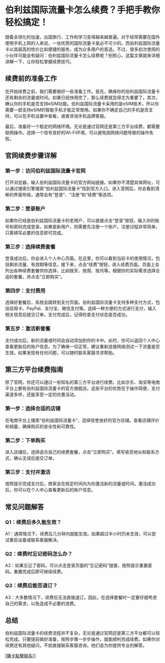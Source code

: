 # 伯利兹国际流量卡怎么续费？手把手教你轻松搞定！

随着全球化的加速，出国旅行、工作和学习变得越来越普遍。对于经常需要在国外使用手机上网的人来说，一张优质的国际流量卡是必不可少的。而伯利兹国际流量卡以其超高的性价比和便捷的服务，成为众多用户的首选。不过，很多初次使用的小伙伴可能会有疑问：伯利兹国际流量卡怎么续费呢？别担心，这篇文章就来详细讲解一下，让你轻松掌握续费技巧。

## 续费前的准备工作

在开始续费之前，我们需要做好一些准备工作。首先，确保你的伯利兹国际流量卡还有剩余的流量或时间。如果已经快用完了，那么续费就显得尤为重要了。其次，确认你的手机是否支持eSIM功能。伯利兹国际流量卡采用的是eSIM技术，所以你需要一部支持eSIM的智能手机才能正常使用。如果你不确定自己的手机是否支持，可以在手机设置中查看，或者咨询手机品牌客服。

最后，准备好一个稳定的网络环境。无论是通过官网还是第三方平台续费，都需要联网操作。选择一个信号良好的Wi-Fi环境，可以避免因网络问题导致的操作失败。

## 官网续费步骤详解

### 第一步：访问伯利兹国际流量卡官网

打开浏览器，输入伯利兹国际流量卡的官方网站链接。如果你不清楚具体网址，可以通过搜索引擎搜索“伯利兹国际流量卡”找到官方入口。进入官网后，你会看到清晰的界面布局，通常会有“登录”、“注册”和“续费”等选项。

### 第二步：登录账户

如果你已经是伯利兹国际流量卡的老用户，可以直接点击“登录”按钮，输入你的账号和密码完成登录。如果是新用户，则需要先注册一个账户。注册过程非常简单，只需填写必要的信息即可完成。

### 第三步：选择续费套餐

登录成功后，你会进入个人中心页面。在这里，你可以看到当前卡的使用情况，包括剩余流量、有效期等信息。接下来，点击“续费”按钮，进入续费页面。页面上会列出各种续费套餐供你选择，比如按天、按周、按月等。根据你的实际需求选择合适的套餐，并点击“立即购买”。

### 第四步：支付费用

选择好套餐后，系统会跳转到支付页面。伯利兹国际流量卡支持多种支付方式，包括信用卡、PayPal、支付宝、微信支付等。选择一种方便的方式进行支付，输入相关信息后提交订单。支付完成后，记得检查支付状态是否成功。

### 第五步：激活新套餐

支付成功后，新的流量或时间会自动添加到你的卡中。此时，你可以返回个人中心查看更新后的账户信息。为了确保一切正常，建议重新连接网络测试一下流量是否生效。如果发现有任何问题，可以随时联系客服寻求帮助。

## 第三方平台续费指南

除了官网，你还可以通过一些知名的第三方平台进行续费。比如京东、淘宝等电商平台上都有伯利兹国际流量卡的官方旗舰店。这些平台的优势在于操作简便，支付渠道多样，还能享受一定的优惠活动。

### 第一步：选择合适的店铺

在电商平台上搜索“伯利兹国际流量卡”，选择信誉良好的官方店铺。查看店铺评价和销量，确保购买的安全性和可靠性。

### 第二步：下单购买

进入店铺后，选择适合自己的续费套餐，点击“立即购买”。填写收货地址和联系方式，确认无误后提交订单。

### 第三步：支付并激活

按照提示完成支付后，商家会在规定时间内为你激活新的流量或时间。激活成功后，你可以在个人中心查看更新后的账户信息。

## 常见问题解答

### Q1：续费后多久能生效？

A1：通常情况下，续费后几分钟内就能生效。如果超过半小时仍未生效，可以尝试重启设备或联系客服解决。

### Q2：续费时忘记密码怎么办？

A2：如果忘记了密码，可以点击登录页面的“忘记密码”链接，按照提示重置密码。重置完成后即可继续续费。

### Q3：续费后能否退订？

A3：大多数情况下，续费后无法直接退订。因此，在选择套餐时一定要仔细考虑自己的需求，以免造成不必要的浪费。

## 总结

伯利兹国际流量卡的续费流程并不复杂，无论是通过官网还是第三方平台都可以轻松完成。只要提前做好准备，按照步骤一步步操作，就能顺利完成续费。如果你对续费还有其他疑问，不妨直接联系客服咨询，他们会为你提供专业的解答。

[[購卡點擊聯系](https://t.me/s/esim1088)]]
